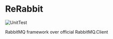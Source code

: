 # ReRabbit

![UnitTest](https://github.com/mt89vein/ReRabbit/workflows/UnitTest/badge.svg?event=push)

RabbitMQ framework over official RabbitMQ.Client
